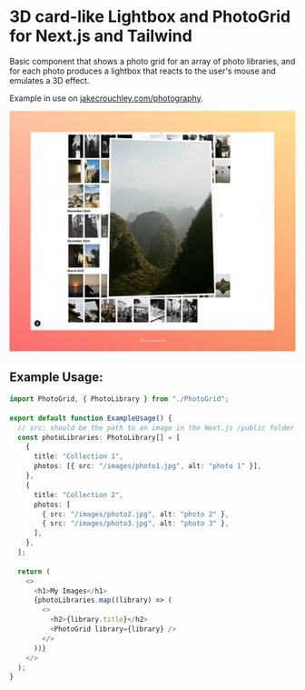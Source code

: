 # 3D card-like Lightbox and PhotoGrid for Next.js and Tailwind

Basic component that shows a photo grid for an array of photo libraries, and for each photo produces a lightbox that reacts to the user's mouse and emulates a 3D effect.

Example in use on [jakecrouchley.com/photography](http://jakecrouchley.com/photography).

![Image of example usage](./example.jpeg)

## Example Usage:

```typescript
import PhotoGrid, { PhotoLibrary } from "./PhotoGrid";

export default function ExampleUsage() {
  // src: should be the path to an image in the Next.js /public folder
  const photoLibraries: PhotoLibrary[] = [
    {
      title: "Collection 1",
      photos: [{ src: "/images/photo1.jpg", alt: "photo 1" }],
    },
    {
      title: "Collection 2",
      photos: [
        { src: "/images/photo2.jpg", alt: "photo 2" },
        { src: "/images/photo3.jpg", alt: "photo 3" },
      ],
    },
  ];

  return (
    <>
      <h1>My Images</h1>
      {photoLibraries.map((library) => (
        <>
          <h2>{library.title}</h2>
          <PhotoGrid library={library} />
        </>
      ))}
    </>
  );
}
```
